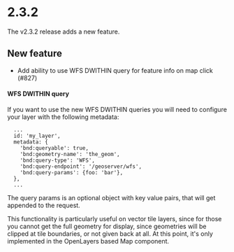 # 2.3.2

The v2.3.2 release adds a new feature.

## New feature

 * Add ability to use WFS DWITHIN query for feature info on map click (#827)

#### WFS DWITHIN query
If you want to use the new WFS DWITHIN queries you will need to configure your layer with the following metadata:

```
  ...
  id: 'my_layer',
  metadata: {
    'bnd:queryable': true,
    'bnd:geometry-name': 'the_geom',
    'bnd:query-type': 'WFS',
    'bnd:query-endpoint': '/geoserver/wfs',
    'bnd:query-params': {foo: 'bar'},
  },
  ...
```

The query params is an optional object with key value pairs, that will get appended to the request.

This functionality is particularly useful on vector tile layers, since for those you cannot get the full geometry for display, since geometries will be clipped at tile boundaries, or not given back at all. At this point, it's only implemented in the OpenLayers based Map component.
